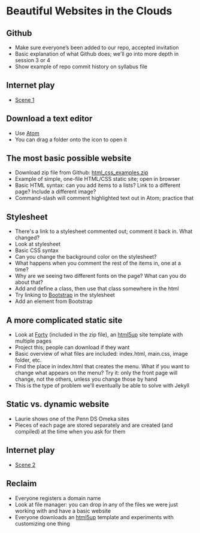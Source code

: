 # Beautiful Websites in the Clouds

## Github

+ Make sure everyone’s been added to our repo, accepted invitation
+ Basic explanation of what Github does; we'll go into more depth in session 3 or 4
+ Show example of repo commit history on syllabus file

## Internet play

+ [Scene 1](https://github.com/dsfellows/dsfellows/blob/master/intro-to-internet/intro-to-internet-play.md)

## Download a text editor

+ Use [Atom](https://atom.io/)
+ You can drag a folder onto the icon to open it

## The most basic possible website

+ Download zip file from Github: [html_css_examples.zip](https://github.com/dsfellows/dsfellows/blob/master/html_css_examples.zip)
+ Example of simple, one-file HTML/CSS static site; open in browser
+ Basic HTML syntax: can you add items to a lists? Link to a different page? Include a different image?
+ Command-slash will comment highlighted text out in Atom; practice that

## Stylesheet

+ There's a link to a stylesheet commented out; comment it back in. What changed?
+ Look at stylesheet
+ Basic CSS syntax
+ Can you change the background color on the stylesheet?
+ What happens when you comment the rest of the items in, one at a time?
+ Why are we seeing two different fonts on the page? What can you do about that?
+ Add and define a class, then use that class somewhere in the html
+ Try linking to [Bootstrap](http://getbootstrap.com/getting-started/) in the stylesheet
+ Add an element from Bootstrap

## A more complicated static site

+ Look at [Forty](https://html5up.net/forty) (included in the zip file), an [html5up](https://html5up.net/) site template with multiple pages
+ Project this; people can download if they want
+ Basic overview of what files are included: index.html, main.css, image folder, etc.
+ Find the place in index.html that creates the menu. What if you want to change what appears on the menu? Try it: only the front page will change, not the others, unless you change those by hand
+ This is the type of problem we'll eventually be able to solve with Jekyll

## Static vs. dynamic website

+ Laurie shows one of the Penn DS Omeka sites
+ Pieces of each page are stored separately and are created (and compiled) at the time when you ask for them

## Internet play

+ [Scene 2](https://github.com/dsfellows/dsfellows/blob/master/intro-to-internet/intro-to-internet-play.md)

## Reclaim

+ Everyone registers a domain name
+ Look at file manager: you can drop in any of the files we were just working with and have a basic website
+ Everyone downloads an [html5up](https://html5up.net/) template and experiments with customizing one thing
